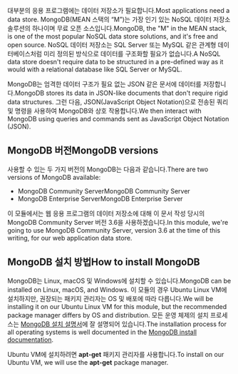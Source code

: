 <span data-ttu-id="3dadd-101">대부분의 응용 프로그램에는 데이터 저장소가 필요합니다.</span><span class="sxs-lookup"><span data-stu-id="3dadd-101">Most applications need a data store.</span></span> <span data-ttu-id="3dadd-102">MongoDB(MEAN 스택의 “M”)는 가장 인기 있는 NoSQL 데이터 저장소 솔루션의 하나이며 무료 오픈 소스입니다.</span><span class="sxs-lookup"><span data-stu-id="3dadd-102">MongoDB, the "M" in the MEAN stack, is one of the most popular NoSQL data store solutions, and it's free and open source.</span></span> <span data-ttu-id="3dadd-103">NoSQL 데이터 저장소는 SQL Server 또는 MySQL 같은 관계형 데이터베이스처럼 미리 정의된 방식으로 데이터를 구조화할 필요가 없습니다.</span><span class="sxs-lookup"><span data-stu-id="3dadd-103">A NoSQL data store doesn't require data to be structured in a pre-defined way as it would with a relational database like SQL Server or MySQL.</span></span>

<span data-ttu-id="3dadd-104">MongoDB는 엄격한 데이터 구조가 필요 없는 JSON 같은 문서에 데이터를 저장합니다.</span><span class="sxs-lookup"><span data-stu-id="3dadd-104">MongoDB stores its data in JSON-like documents that don't require rigid data structures.</span></span> <span data-ttu-id="3dadd-105">그런 다음, JSON(JavaScript Object Notation)으로 전송된 쿼리 및 명령을 사용하여 MongoDB와 상호 작용합니다.</span><span class="sxs-lookup"><span data-stu-id="3dadd-105">We then interact with MongoDB using queries and commands sent as JavaScript Object Notation (JSON).</span></span>

## <a name="mongodb-versions"></a><span data-ttu-id="3dadd-106">MongoDB 버전</span><span class="sxs-lookup"><span data-stu-id="3dadd-106">MongoDB versions</span></span>

<span data-ttu-id="3dadd-107">사용할 수 있는 두 가지 버전의 MongoDB는 다음과 같습니다.</span><span class="sxs-lookup"><span data-stu-id="3dadd-107">There are two versions of MongoDB available:</span></span>

- <span data-ttu-id="3dadd-108">MongoDB Community Server</span><span class="sxs-lookup"><span data-stu-id="3dadd-108">MongoDB Community Server</span></span>
- <span data-ttu-id="3dadd-109">MongoDB Enterprise Server</span><span class="sxs-lookup"><span data-stu-id="3dadd-109">MongoDB Enterprise Server</span></span>

<span data-ttu-id="3dadd-110">이 모듈에서는 웹 응용 프로그램의 데이터 저장소에 대해 이 문서 작성 당시의 MongoDB Community Server 버전 3.6을 사용하겠습니다.</span><span class="sxs-lookup"><span data-stu-id="3dadd-110">In this module, we're going to use MongoDB Community Server, version 3.6 at the time of this writing, for our web application data store.</span></span>

## <a name="how-to-install-mongodb"></a><span data-ttu-id="3dadd-111">MongoDB 설치 방법</span><span class="sxs-lookup"><span data-stu-id="3dadd-111">How to install MongoDB</span></span>

<span data-ttu-id="3dadd-112">MongoDB는 Linux, macOS 및 Windows에 설치할 수 있습니다.</span><span class="sxs-lookup"><span data-stu-id="3dadd-112">MongoDB can be installed on Linux, macOS, and Windows.</span></span> <span data-ttu-id="3dadd-113">이 모듈의 경우 Ubuntu Linux VM에 설치하지만, 권장되는 패키지 관리자는 OS 및 배포에 따라 다릅니다.</span><span class="sxs-lookup"><span data-stu-id="3dadd-113">We will be installing it on our Ubuntu Linux VM for this module, but the recommended package manager differs by OS and distribution.</span></span> <span data-ttu-id="3dadd-114">모든 운영 체제의 설치 프로세스는 [MongoDB 설치 설명서](https://docs.mongodb.com/manual/administration/install-community/)에 잘 설명되어 있습니다.</span><span class="sxs-lookup"><span data-stu-id="3dadd-114">The installation process for all operating systems is well documented in the [MongoDB install documentation](https://docs.mongodb.com/manual/administration/install-community/).</span></span>

<span data-ttu-id="3dadd-115">Ubuntu VM에 설치하려면 **apt-get** 패키지 관리자를 사용합니다.</span><span class="sxs-lookup"><span data-stu-id="3dadd-115">To install on our Ubuntu VM, we will use the **apt-get** package manager.</span></span>